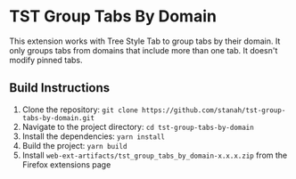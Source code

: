 # TST Group Tabs By Domain

This extension works with Tree Style Tab to group tabs by their domain. It only groups tabs from domains that include more than one tab. It doesn't modify pinned tabs.

## Build Instructions

1. Clone the repository: `git clone https://github.com/stanah/tst-group-tabs-by-domain.git`
2. Navigate to the project directory: `cd tst-group-tabs-by-domain`
3. Install the dependencies: `yarn install`
4. Build the project: `yarn build`
5. Install `web-ext-artifacts/tst_group_tabs_by_domain-x.x.x.zip` from the Firefox extensions page
